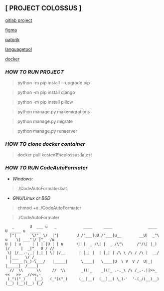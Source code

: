 ## **[ PROJECT COLOSSUS ]**

[gitlab project](https://gitlab.informatics.ru/2021-2022/mytischi/s105/hyperion/colossus)

[figma](https://www.figma.com/file/YWgpqDwhopIyp9T1D9UiaT/Untitled?node-id=0%3A1)

[patorjk](https://patorjk.com/software/taag)

[languagetool](https://languagetool.org/ru)

[docker](https://hub.docker.com/repository/docker/kosten19/colossus)

### _**HOW TO RUN PROJECT**_

> python -m pip install --upgrade pip

> python -m pip install django

> python -m pip install pillow

> python manage.py makemigrations

> python manage.py migrate

> python manage.py runserver

### _**HOW TO clone docker container**_

> docker pull kosten19/colossus:latest


### _**HOW TO RUN CodeAutoFormater**_

- _Windows:_
> .\CodeAutoFormater.bat

- _GNU/Linux or BSD_
> chmod +x ./CodeAutoFormater
    
> ./CodeAutoFormater

```
   _       U  ___ u   _            ____     ____                ____       U _____ u  _____  
  |"|       \/"_ \/  |"|        U /"___|uU /"___|u__        __U|  _"\ u    \| ___"|/ |"_  /u 
U | | u     | | | |U | | u      \| |  _ /\| |  _ /\"\      /"/\| |_) |/     |  _|"   U / //  
 \| |/__.-,_| |_| | \| |/__      | |_| |  | |_| | /\ \ /\ / /\ |  __/       | |___   \/ /_   
  |_____|\_)-\___/   |_____|      \____|   \____|U  \ V  V /  U|_|          |_____|  /____|  
  //  \\      \\     //  \\       _)(|_    _)(|_ .-,_\ /\ /_,-.||>>_        <<   >>  _//<<,- 
 (_")("_)    (__)   (_")("_)     (__)__)  (__)__) \_)-'  '-(_/(__)__)      (__) (__)(__) (_/ 

```
